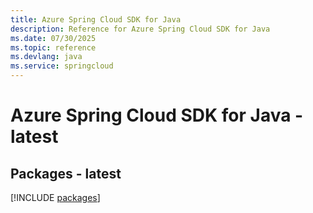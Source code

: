 ```yaml
---
title: Azure Spring Cloud SDK for Java
description: Reference for Azure Spring Cloud SDK for Java
ms.date: 07/30/2025
ms.topic: reference
ms.devlang: java
ms.service: springcloud
---
```

# Azure Spring Cloud SDK for Java - latest
## Packages - latest
[!INCLUDE [packages](spring-cloud-index.md)]